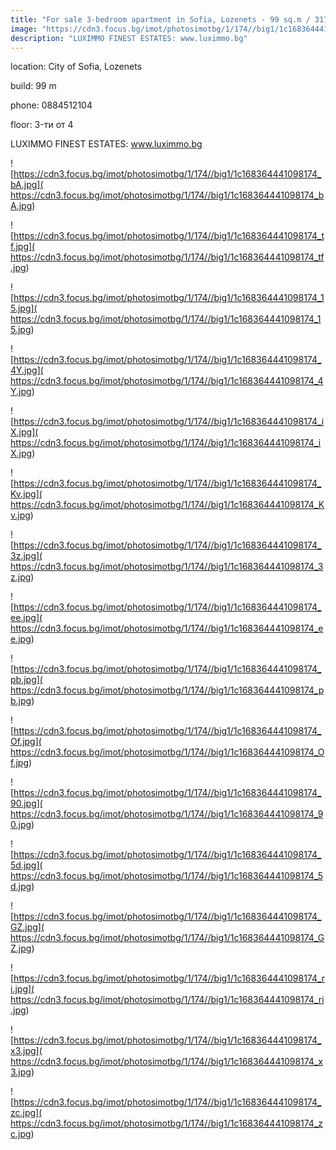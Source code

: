 ```yaml
---
title: "For sale 3-bedroom apartment in Sofia, Lozenets - 99 sq.m / 317,000 EUR :: imot.bg Ad"
image: "https://cdn3.focus.bg/imot/photosimotbg/1/174//big1/1c168364441098174_kL.jpg"
description: "LUXIMMO FINEST ESTATES: www.luximmo.bg"
---
```


location: City of Sofia, Lozenets

build: 99 m

phone: 0884512104

floor: 3-ти от 4

LUXIMMO FINEST ESTATES: www.luximmo.bg


![https://cdn3.focus.bg/imot/photosimotbg/1/174//big1/1c168364441098174_bA.jpg]( https://cdn3.focus.bg/imot/photosimotbg/1/174//big1/1c168364441098174_bA.jpg)


![https://cdn3.focus.bg/imot/photosimotbg/1/174//big1/1c168364441098174_tf.jpg]( https://cdn3.focus.bg/imot/photosimotbg/1/174//big1/1c168364441098174_tf.jpg)


![https://cdn3.focus.bg/imot/photosimotbg/1/174//big1/1c168364441098174_15.jpg]( https://cdn3.focus.bg/imot/photosimotbg/1/174//big1/1c168364441098174_15.jpg)


![https://cdn3.focus.bg/imot/photosimotbg/1/174//big1/1c168364441098174_4Y.jpg]( https://cdn3.focus.bg/imot/photosimotbg/1/174//big1/1c168364441098174_4Y.jpg)


![https://cdn3.focus.bg/imot/photosimotbg/1/174//big1/1c168364441098174_iX.jpg]( https://cdn3.focus.bg/imot/photosimotbg/1/174//big1/1c168364441098174_iX.jpg)


![https://cdn3.focus.bg/imot/photosimotbg/1/174//big1/1c168364441098174_Kv.jpg]( https://cdn3.focus.bg/imot/photosimotbg/1/174//big1/1c168364441098174_Kv.jpg)


![https://cdn3.focus.bg/imot/photosimotbg/1/174//big1/1c168364441098174_3z.jpg]( https://cdn3.focus.bg/imot/photosimotbg/1/174//big1/1c168364441098174_3z.jpg)


![https://cdn3.focus.bg/imot/photosimotbg/1/174//big1/1c168364441098174_ee.jpg]( https://cdn3.focus.bg/imot/photosimotbg/1/174//big1/1c168364441098174_ee.jpg)


![https://cdn3.focus.bg/imot/photosimotbg/1/174//big1/1c168364441098174_pb.jpg]( https://cdn3.focus.bg/imot/photosimotbg/1/174//big1/1c168364441098174_pb.jpg)


![https://cdn3.focus.bg/imot/photosimotbg/1/174//big1/1c168364441098174_Of.jpg]( https://cdn3.focus.bg/imot/photosimotbg/1/174//big1/1c168364441098174_Of.jpg)


![https://cdn3.focus.bg/imot/photosimotbg/1/174//big1/1c168364441098174_90.jpg]( https://cdn3.focus.bg/imot/photosimotbg/1/174//big1/1c168364441098174_90.jpg)


![https://cdn3.focus.bg/imot/photosimotbg/1/174//big1/1c168364441098174_5d.jpg]( https://cdn3.focus.bg/imot/photosimotbg/1/174//big1/1c168364441098174_5d.jpg)


![https://cdn3.focus.bg/imot/photosimotbg/1/174//big1/1c168364441098174_GZ.jpg]( https://cdn3.focus.bg/imot/photosimotbg/1/174//big1/1c168364441098174_GZ.jpg)


![https://cdn3.focus.bg/imot/photosimotbg/1/174//big1/1c168364441098174_ri.jpg]( https://cdn3.focus.bg/imot/photosimotbg/1/174//big1/1c168364441098174_ri.jpg)


![https://cdn3.focus.bg/imot/photosimotbg/1/174//big1/1c168364441098174_x3.jpg]( https://cdn3.focus.bg/imot/photosimotbg/1/174//big1/1c168364441098174_x3.jpg)


![https://cdn3.focus.bg/imot/photosimotbg/1/174//big1/1c168364441098174_zc.jpg]( https://cdn3.focus.bg/imot/photosimotbg/1/174//big1/1c168364441098174_zc.jpg)


